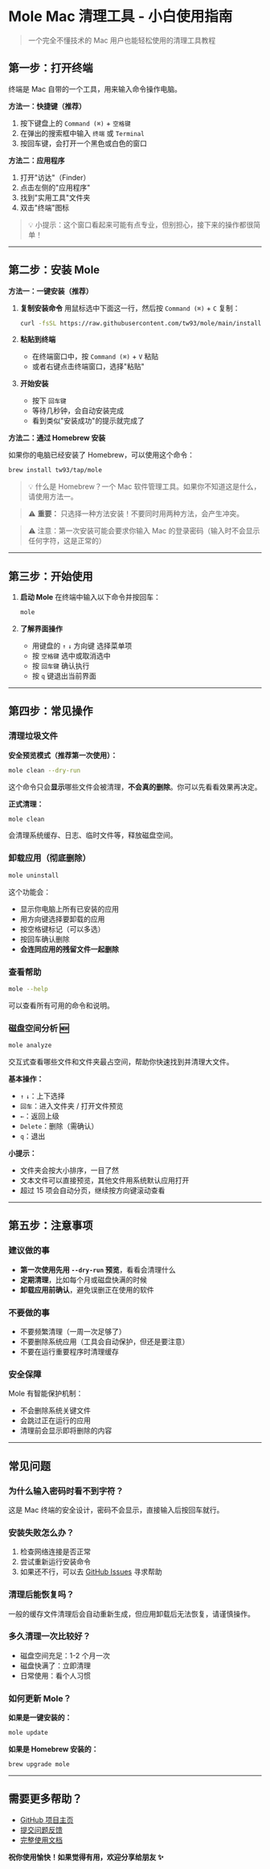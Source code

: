 # Mole Mac 清理工具 - 小白使用指南

> 一个完全不懂技术的 Mac 用户也能轻松使用的清理工具教程

## 第一步：打开终端

终端是 Mac 自带的一个工具，用来输入命令操作电脑。

**方法一：快捷键（推荐）**

1. 按下键盘上的 `Command (⌘)` + `空格键`
2. 在弹出的搜索框中输入 `终端` 或 `Terminal`
3. 按回车键，会打开一个黑色或白色的窗口

**方法二：应用程序**

1. 打开"访达"（Finder）
2. 点击左侧的"应用程序"
3. 找到"实用工具"文件夹
4. 双击"终端"图标

> 💡 小提示：这个窗口看起来可能有点专业，但别担心，接下来的操作都很简单！

---

## 第二步：安装 Mole

**方法一：一键安装（推荐）**

1. **复制安装命令**
   用鼠标选中下面这一行，然后按 `Command (⌘)` + `C` 复制：

   ```bash
   curl -fsSL https://raw.githubusercontent.com/tw93/mole/main/install.sh | bash
   ```

2. **粘贴到终端**
   - 在终端窗口中，按 `Command (⌘)` + `V` 粘贴
   - 或者右键点击终端窗口，选择"粘贴"

3. **开始安装**
   - 按下 `回车键`
   - 等待几秒钟，会自动安装完成
   - 看到类似"安装成功"的提示就完成了

**方法二：通过 Homebrew 安装**

如果你的电脑已经安装了 Homebrew，可以使用这个命令：

```bash
brew install tw93/tap/mole
```

> 💡 什么是 Homebrew？一个 Mac 软件管理工具。如果你不知道这是什么，请使用方法一。

> ⚠️ **重要：** 只选择一种方法安装！不要同时用两种方法，会产生冲突。

> ⚠️ 注意：第一次安装可能会要求你输入 Mac 的登录密码（输入时不会显示任何字符，这是正常的）

---

## 第三步：开始使用

1. **启动 Mole**
   在终端中输入以下命令并按回车：

   ```bash
   mole
   ```

2. **了解界面操作**
   - 用键盘的 `↑` `↓` 方向键 选择菜单项
   - 按 `空格键` 选中或取消选中
   - 按 `回车键` 确认执行
   - 按 `q` 键退出当前界面

---

## 第四步：常见操作

### 清理垃圾文件

**安全预览模式（推荐第一次使用）：**

```bash
mole clean --dry-run
```

这个命令只会**显示**哪些文件会被清理，**不会真的删除**。你可以先看看效果再决定。

**正式清理：**

```bash
mole clean
```

会清理系统缓存、日志、临时文件等，释放磁盘空间。

### 卸载应用（彻底删除）

```bash
mole uninstall
```

这个功能会：

- 显示你电脑上所有已安装的应用
- 用方向键选择要卸载的应用
- 按空格键标记（可以多选）
- 按回车确认删除
- **会连同应用的残留文件一起删除**

### 查看帮助

```bash
mole --help
```

可以查看所有可用的命令和说明。

### 磁盘空间分析 🆕

```bash
mole analyze
```

交互式查看哪些文件和文件夹最占空间，帮助你快速找到并清理大文件。

**基本操作：**

- `↑` `↓`：上下选择
- `回车`：进入文件夹 / 打开文件预览
- `←`：返回上级
- `Delete`：删除（需确认）
- `q`：退出

**小提示：**

- 文件夹会按大小排序，一目了然
- 文本文件可以直接预览，其他文件用系统默认应用打开
- 超过 15 项会自动分页，继续按方向键滚动查看

---

## 第五步：注意事项

### 建议做的事

- **第一次使用先用 `--dry-run` 预览**，看看会清理什么
- **定期清理**，比如每个月或磁盘快满的时候
- **卸载应用前确认**，避免误删正在使用的软件

### 不要做的事

- 不要频繁清理（一周一次足够了）
- 不要删除系统应用（工具会自动保护，但还是要注意）
- 不要在运行重要程序时清理缓存

### 安全保障

Mole 有智能保护机制：

- 不会删除系统关键文件
- 会跳过正在运行的应用
- 清理前会显示即将删除的内容

---

## 常见问题

### 为什么输入密码时看不到字符？

这是 Mac 终端的安全设计，密码不会显示，直接输入后按回车就行。

### 安装失败怎么办？

1. 检查网络连接是否正常
2. 尝试重新运行安装命令
3. 如果还不行，可以去 [GitHub Issues](https://github.com/tw93/mole/issues) 寻求帮助

### 清理后能恢复吗？

一般的缓存文件清理后会自动重新生成，但应用卸载后无法恢复，请谨慎操作。

### 多久清理一次比较好？

- 磁盘空间充足：1-2 个月一次
- 磁盘快满了：立即清理
- 日常使用：看个人习惯

### 如何更新 Mole？

**如果是一键安装的：**

```bash
mole update
```

**如果是 Homebrew 安装的：**

```bash
brew upgrade mole
```

---

## 需要更多帮助？

- [GitHub 项目主页](https://github.com/tw93/mole)
- [提交问题反馈](https://github.com/tw93/mole/issues)
- [完整使用文档](./README.md)

**祝你使用愉快！如果觉得有用，欢迎分享给朋友 ✨**
